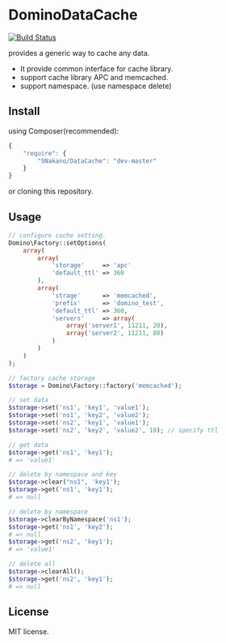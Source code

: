 DominoDataCache
=================
[![Build Status](https://travis-ci.org/SNakano/DataCache.png)](https://travis-ci.org/SNakano/DataCache)

provides a generic way to cache any data.

- It provide common interface for cache library.
- support cache library APC and memcached.
- support namespace. (use namespace delete)


Install
-------

using Composer(recommended):

```javascript
{
    "require": {
        "SNakano/DataCache": "dev-master"
    }
}
```
or cloning this repository.


Usage
-----

```php
// configure cache setting.
Domino\Factory::setOptions(
    array(
        array(
            'storage'     => 'apc'
            'default_ttl' => 360
        ),
        array(
            'strage'      => 'memcached',
            'prefix'      => 'domino_test',
            'default_ttl' => 360,
            'servers'     => array(
                array('server1', 11211, 20),
                array('server2', 11211, 80)
            )
        )
    )
);

// factory cache storage
$storage = Domino\Factory::factory('memcached');

// set data
$storage->set('ns1', 'key1', 'value1');
$storage->set('ns1', 'key2', 'value2');
$storage->set('ns2', 'key1', 'value1');
$storage->set('ns2', 'key2', 'value2', 10); // specify ttl

// get data
$storage->get('ns1', 'key1');
# => 'value1'

// delete by namespace and key
$storage->clear("ns1", 'key1');
$storage->get('ns1', 'key1');
# => null

// delete by namespace
$storage->clearByNamespace('ns1');
$storage->get('ns1', 'key2');
# => null
$storage->get('ns2', 'key1');
# => 'value1'

// delete all
$storage->clearAll();
$storage->get('ns2', 'key1');
# => null
```

License
-------

MIT license.

